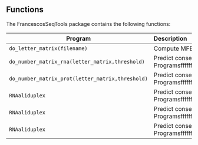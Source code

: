 ## Functions

The FrancescosSeqTools package contains the following functions:

| Program         | Description                                                                                                               |
| --------------- | :-------------------------------------------------------------------------------------------------------------------------|
| `do_letter_matrix(filename)`     | Compute MFE structure, partition function and representative sample structures of k,l neighborhoods                       |
| `do_number_matrix_rna(letter_matrix,threshold)`  | Predict conserved RNA## Executable Programsfffffffffffffffffffffffffffffffffffffffffffffffffffffffffffffffffffffffffffffffffffffffffffffffffffffffffffffffffffffffffffffffffffffffffffffffffffffffffffffffffffffffffffffffffffffffffffffffffffffffffffffffffffffffffffffffffffffffffffffffffffffffffffffffffffffffffffffffffffffffffff |
| `do_number_matrix_prot(letter_matrix,threshold)`  | Predict conserved RNA## Executable Programsfffffffffffffffffffffffffffffffffffffffffffffffffffffffffffffffffffffffffffffffffffffffffffffffffffffffffffffffffffffffffffffffffffffffffffffffffffffffffffffffffffffffffffffffffffffffffffffffffffffffffffffffffffffffffffffffffffffffffffffffffffffffffffffffffffffffffffffffffffffffffff |
| `RNAaliduplex`  | Predict conserved RNA## Executable Programsfffffffffffffffffffffffffffffffffffffffffffffffffffffffffffffffffffffffffffffffffffffffffffffffffffffffffffffffffffffffffffffffffffffffffffffffffffffffffffffffffffffffffffffffffffffffffffffffffffffffffffffffffffffffffffffffffffffffffffffffffffffffffffffffffffffffffffffffffffffffffff |
| `RNAaliduplex`  | Predict conserved RNA## Executable Programsfffffffffffffffffffffffffffffffffffffffffffffffffffffffffffffffffffffffffffffffffffffffffffffffffffffffffffffffffffffffffffffffffffffffffffffffffffffffffffffffffffffffffffffffffffffffffffffffffffffffffffffffffffffffffffffffffffffffffffffffffffffffffffffffffffffffffffffffffffffffffff |
| `RNAaliduplex`  | Predict conserved RNA## Executable Programsfffffffffffffffffffffffffffffffffffffffffffffffffffffffffffffffffffffffffffffffffffffffffffffffffffffffffffffffffffffffffffffffffffffffffffffffffffffffffffffffffffffffffffffffffffffffffffffffffffffffffffffffffffffffffffffffffffffffffffffffffffffffffffffffffffffffffffffffffffffffffff |



